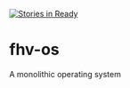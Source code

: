 [![Stories in Ready](https://badge.waffle.io/flomath/fhv-os.png?label=ready&title=Ready)](https://waffle.io/flomath/fhv-os)
# fhv-os
A monolithic operating system
